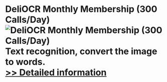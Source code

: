 # DeliOCR Monthly Membership (300 Calls/Day)<br />![DeliOCR Monthly Membership (300 Calls/Day)](https://mycommerce.akamaized.net/api/pimages/P300913118/BIG/300913118.PNG)<br />Text recognition, convert the image to words.<br />[>> Detailed information](https://secure.shareit.com/shareit/product.html?productid=300913118&affiliateid=200057808)